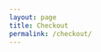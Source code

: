 ```yaml
---
layout: page
title: Checkout
permalink: /checkout/
---
```

<div id="checkout-billing" class="checkout-form"></div>
<div id="checkout-notes" class="checkout-form"></div>
<div id="checkout-continue" class="checkout-form"></div>
<div id="checkout-payment" class="checkout-form"></div>

<script type="text/javascript">
	start();
	function start () {
		var items = localStorage.getItem("items") || null;
		if (items != null) {
			show_billing();		
			show_notes();
			show_shipping();
			show_continue();
		};
	}
	function show_billing () {
		var pastval = read("b_state");
		var pastcval = read("b_country");
		var htmlString = '<h3>Billing Details</h3><p class="half first"><label for="">First Name<span class="required">*</span></label><input id="input-b-f-name" type="text" value="' + read("b_f_name") + '"></p><p class="half"><label for="">Last Name<span class="required">*</span></label><input id="input-b-l-name" type="text" value="' + read("b_l_name") + '"></p><p class="full"><label for="">Organization Name</label><input id="input-b-o-name" type="text" value="' + read("b_o_name") + '"></p><p class="half first"><label for="">Email Address<span class="required">*</span></label><input id="input-b-email" type="text" value="' + read("b_email") + '"></p><p class="half"><label for="">Phone<span class="required">*</span></label><input id="input-b-phone" type="text" value="' + read("b_phone") + '"></p><p class="full">{% include select-country.html type="b" %}</p><p class="full"><label for="">Address<span class="required">*</span></label><input id="input-b-address-1" value="' + read("b_address_1") + '" type="text" placeholder="Street Address" style="margin-bottom:5px;"><input id="input-b-address-2" value="' + read("b_address_2") + '" type="text" placeholder="Apartment, suite, unit etc. (optional)"></p><p class="full"><label for="">Town / City<span class="required">*</span></label><input id="input-b-city" value="' + read("b_city") + '" type="text"></p><p class="half first" id="b_state"><label for="billing_state" class="">State<span class="required">*</span></label><select id="input-b-state" name="billing_state" id="billing_state" class="state_select select2-hidden-accessible" data-placeholder="" tabindex="-1" aria-hidden="true"><br><option value="">Select an option…</option><option value="Alabama" ' + selected("Alabama",pastval) +'>Alabama</option><option value="Alaska" ' + selected("Alaska",pastval) +'>Alaska</option><option value="Arizona" ' + selected("Arizona",pastval) +'>Arizona</option><option value="Arkansas" ' + selected("Arkansas",pastval) +'>Arkansas</option><option value="California" ' + selected("California",pastval) +'>California</option><option value="Colorado" ' + selected("Colorado",pastval) +'>Colorado</option><option value="Connecticut" ' + selected("Connecticut",pastval) +'>Connecticut</option><option value="Delaware" ' + selected("Delaware",pastval) +'>Delaware</option><option value="District Of Columbia" ' + selected("District Of Columbia",pastval) +'>District Of Columbia</option><option value="Florida" ' + selected("Florida",pastval) +'>Florida</option><option value="Georgia" ' + selected("Georgia",pastval) +'>Georgia</option><option value="Hawaii" ' + selected("Hawaii",pastval) +'>Hawaii</option><option value="Idaho" ' + selected("Idaho",pastval) +'>Idaho</option><option value="Illinois" ' + selected("Illinois",pastval) +'>Illinois</option><option value="Indiana" ' + selected("Indiana",pastval) +'>Indiana</option><option value="Iowa" ' + selected("Iowa",pastval) +'>Iowa</option><option value="Kansas" ' + selected("Kansas",pastval) +'>Kansas</option><option value="Kentucky" ' + selected("Kentucky",pastval) +'>Kentucky</option><option value="Louisiana" ' + selected("Louisiana",pastval) +'>Louisiana</option><option value="Maine" ' + selected("Maine",pastval) +'>Maine</option><option value="Maryland" ' + selected("Maryland",pastval) +'>Maryland</option><option value="Massachusetts" ' + selected("Massachusetts",pastval) +'>Massachusetts</option><option value="Michigan" ' + selected("Michigan",pastval) +'>Michigan</option><option value="Minnesota" ' + selected("Minnesota",pastval) +'>Minnesota</option><option value="Mississippi" ' + selected("Mississippi",pastval) +'>Mississippi</option><option value="Missouri" ' + selected("Missouri",pastval) +'>Missouri</option><option value="Montana" ' + selected("Montana",pastval) +'>Montana</option><option value="Nebraska" ' + selected("Nebraska",pastval) +'>Nebraska</option><option value="Nevada" ' + selected("Nevada",pastval) +'>Nevada</option><option value="New Hampshire" ' + selected("New Hampshire",pastval) +'>New Hampshire</option><option value="New Jersey" ' + selected("New Jersey",pastval) +'>New Jersey</option><option value="New Mexico" ' + selected("New Mexico",pastval) +'>New Mexico</option><option value="New York" ' + selected("New York",pastval) +'>New York</option><option value="North Carolina" ' + selected("North Carolina",pastval) +'>North Carolina</option><option value="North Dakota" ' + selected("North Dakota",pastval) +'>North Dakota</option><option value="Ohio" ' + selected("Ohio",pastval) +'>Ohio</option><option value="Oklahoma" ' + selected("Oklahoma",pastval) +'>Oklahoma</option><option value="Oregon" ' + selected("Oregon",pastval) +'>Oregon</option><option value="Pennsylvania" ' + selected("Pennsylvania",pastval) +'>Pennsylvania</option><option value="Rhode Island" ' + selected("Rhode Island",pastval) +'>Rhode Island</option><option value="South Carolina" ' + selected("South Carolina",pastval) +'>South Carolina</option><option value="South Dakota" ' + selected("South Dakota",pastval) +'>South Dakota</option><option value="Tennessee" ' + selected("Tennessee",pastval) +'>Tennessee</option><option value="Texas" ' + selected("Texas",pastval) +'>Texas</option><option value="Utah" ' + selected("Utah",pastval) +'>Utah</option><option value="Vermont" ' + selected("Vermont",pastval) +'>Vermont</option><option value="Virginia" ' + selected("Virginia",pastval) +'>Virginia</option><option value="Washington" ' + selected("Washington",pastval) +'>Washington</option><option value="West Virginia" ' + selected("West Virginia",pastval) +'>West Virginia</option><option value="Wisconsin" ' + selected("Wisconsin",pastval) +'>Wisconsin</option><option value="Wyoming" ' + selected("Wyoming",pastval) +'>Wyoming</option><option value="Armed Forces (AA)" ' + selected("Armed Forces (AA)",pastval) +'>Armed Forces (AA)</option><option value="Armed Forces (AE)" ' + selected("Armed Forces (AE)",pastval) +'>Armed Forces (AE)</option><option value="Armed Forces (AP)" ' + selected("Armed Forces (AP)",pastval) +'>Armed Forces (AP)</option></select></p><p class="half"><label for="">ZIP<span class="required">*</span></label><input id="input-b-zip" value="' + read("b_zip") + '" type="text"></p>';
			document.getElementById('checkout-billing').innerHTML = htmlString;
	}
	function show_shipping () {
		var pastval = read("s_state");
		var pastcval = read("s_country");
		var htmlString = '<p class="half first"><label for="">First Name<span class="required">*</span></label><input id="input-s-f-name" type="text" value="' + read("s_f_name") + '"></p><p class="half"><label for="">Last Name<span class="required">*</span></label><input id="input-s-l-name" type="text" value="' + read("s_l_name") + '"></p><p class="full"><label for="">Organization Name</label><input id="input-s-o-name" type="text" value="' + read("s_o_name") + '"></p><p class="half first"><label for="">Email Address<span class="required">*</span></label><input id="input-s-email" type="text" value="' + read("s_email") + '"></p><p class="half"><label for="">Phone<span class="required">*</span></label><input id="input-s-phone" type="text" value="' + read("s_phone") + '"></p><p class="full">{% include select-country.html type="s" %}</p><p class="full"><label for="">Address<span class="required">*</span></label><input id="input-s-address-1" value="' + read("s_address_1") + '" type="text" placeholder="Street Address" style="margin-bottom:5px;"><input id="input-s-address-2" value="' + read("s_address_2") + '" type="text" placeholder="Apartment, suite, unit etc. (optional)"></p><p class="full"><label for="">Town / City<span class="required">*</span></label><input id="input-s-city" value="' + read("s_city") + '" type="text"></p><p class="half first" id="s_state"><label for="billing_state" class="">State<span class="required">*</span></label><select id="input-s-state" name="billing_state" id="billing_state" class="state_select select2-hidden-accessible" data-placeholder="" tabindex="-1" aria-hidden="true"><br><option value="">Select an option…</option><option value="Alabama" ' + selected("Alabama",pastval) +'>Alabama</option><option value="Alaska" ' + selected("Alaska",pastval) +'>Alaska</option><option value="Arizona" ' + selected("Arizona",pastval) +'>Arizona</option><option value="Arkansas" ' + selected("Arkansas",pastval) +'>Arkansas</option><option value="California" ' + selected("California",pastval) +'>California</option><option value="Colorado" ' + selected("Colorado",pastval) +'>Colorado</option><option value="Connecticut" ' + selected("Connecticut",pastval) +'>Connecticut</option><option value="Delaware" ' + selected("Delaware",pastval) +'>Delaware</option><option value="District Of Columbia" ' + selected("District Of Columbia",pastval) +'>District Of Columbia</option><option value="Florida" ' + selected("Florida",pastval) +'>Florida</option><option value="Georgia" ' + selected("Georgia",pastval) +'>Georgia</option><option value="Hawaii" ' + selected("Hawaii",pastval) +'>Hawaii</option><option value="Idaho" ' + selected("Idaho",pastval) +'>Idaho</option><option value="Illinois" ' + selected("Illinois",pastval) +'>Illinois</option><option value="Indiana" ' + selected("Indiana",pastval) +'>Indiana</option><option value="Iowa" ' + selected("Iowa",pastval) +'>Iowa</option><option value="Kansas" ' + selected("Kansas",pastval) +'>Kansas</option><option value="Kentucky" ' + selected("Kentucky",pastval) +'>Kentucky</option><option value="Louisiana" ' + selected("Louisiana",pastval) +'>Louisiana</option><option value="Maine" ' + selected("Maine",pastval) +'>Maine</option><option value="Maryland" ' + selected("Maryland",pastval) +'>Maryland</option><option value="Massachusetts" ' + selected("Massachusetts",pastval) +'>Massachusetts</option><option value="Michigan" ' + selected("Michigan",pastval) +'>Michigan</option><option value="Minnesota" ' + selected("Minnesota",pastval) +'>Minnesota</option><option value="Mississippi" ' + selected("Mississippi",pastval) +'>Mississippi</option><option value="Missouri" ' + selected("Missouri",pastval) +'>Missouri</option><option value="Montana" ' + selected("Montana",pastval) +'>Montana</option><option value="Nebraska" ' + selected("Nebraska",pastval) +'>Nebraska</option><option value="Nevada" ' + selected("Nevada",pastval) +'>Nevada</option><option value="New Hampshire" ' + selected("New Hampshire",pastval) +'>New Hampshire</option><option value="New Jersey" ' + selected("New Jersey",pastval) +'>New Jersey</option><option value="New Mexico" ' + selected("New Mexico",pastval) +'>New Mexico</option><option value="New York" ' + selected("New York",pastval) +'>New York</option><option value="North Carolina" ' + selected("North Carolina",pastval) +'>North Carolina</option><option value="North Dakota" ' + selected("North Dakota",pastval) +'>North Dakota</option><option value="Ohio" ' + selected("Ohio",pastval) +'>Ohio</option><option value="Oklahoma" ' + selected("Oklahoma",pastval) +'>Oklahoma</option><option value="Oregon" ' + selected("Oregon",pastval) +'>Oregon</option><option value="Pennsylvania" ' + selected("Pennsylvania",pastval) +'>Pennsylvania</option><option value="Rhode Island" ' + selected("Rhode Island",pastval) +'>Rhode Island</option><option value="South Carolina" ' + selected("South Carolina",pastval) +'>South Carolina</option><option value="South Dakota" ' + selected("South Dakota",pastval) +'>South Dakota</option><option value="Tennessee" ' + selected("Tennessee",pastval) +'>Tennessee</option><option value="Texas" ' + selected("Texas",pastval) +'>Texas</option><option value="Utah" ' + selected("Utah",pastval) +'>Utah</option><option value="Vermont" ' + selected("Vermont",pastval) +'>Vermont</option><option value="Virginia" ' + selected("Virginia",pastval) +'>Virginia</option><option value="Washington" ' + selected("Washington",pastval) +'>Washington</option><option value="West Virginia" ' + selected("West Virginia",pastval) +'>West Virginia</option><option value="Wisconsin" ' + selected("Wisconsin",pastval) +'>Wisconsin</option><option value="Wyoming" ' + selected("Wyoming",pastval) +'>Wyoming</option><option value="Armed Forces (AA)" ' + selected("Armed Forces (AA)",pastval) +'>Armed Forces (AA)</option><option value="Armed Forces (AE)" ' + selected("Armed Forces (AE)",pastval) +'>Armed Forces (AE)</option><option value="Armed Forces (AP)" ' + selected("Armed Forces (AP)",pastval) +'>Armed Forces (AP)</option></select></p><p class="half"><label for="">ZIP<span class="required">*</span></label><input id="input-s-zip" value="' + read("s_zip") + '" type="text"></p>';
			document.getElementById('checkout-shipping').innerHTML = htmlString;
	}
	function show_notes () {
		var htmlString = '<div><h3><label><input id="input-dif-ship" onclick="dif_ship();" class="checkbox" value="1" type="checkbox">Ship to a different address?</label></h3></div><div id="checkout-shipping"></div><p class="full"><label>Order notes</label><textarea  id="input-note" placeholder="Notes on your order, e.g. special notes concerning delivery." rows="2" cols="5"></textarea></p><h3>Sign up for our emails.</h3><p><label><input  id="input-weekly-wire" class="checkbox" value="1" type="checkbox"> HLA Weekly Wire</label></p><br><p><label><input id="input-pha-news" class="checkbox" value="1" type="checkbox"> PHA Newsletter</label></p>';
		
		document.getElementById('checkout-notes').innerHTML = htmlString;
	}
	function dif_ship () {
		if (document.getElementById("input-dif-ship").checked) {
			document.getElementById("checkout-shipping").style = "display: block;";
		}else{
			document.getElementById("checkout-shipping").style = "display: none;";
		};
	}
	function show_continue () {
		var htmlString = '<p id="error" class="full"></p><p class="full">Total Donation: $' + my_total(JSON.parse(localStorage.getItem("items"))).toFixed(2).toString() + '</p><p id="error-or-continue" class="full"><a class="shop-buttons" onclick="submit();">Request Product</a></p>';
		
		document.getElementById('checkout-continue').innerHTML = htmlString;
	}
	function countryChange (type) {
		var val = document.getElementById('input-' + type + '-country').value;
		var change = false;
		var html = "";
		var pastval = read(type + "_state");
		if (val == "United States (US)"){
			change = true;
			html = '<label for="billing_state" class="">State<span class="required">*</span></label><select id="input-' + type + '-state" name="billing_state" id="billing_state" class="state_select select2-hidden-accessible" data-placeholder="" tabindex="-1" aria-hidden="true"><br><option value="">Select an option…</option><option value="Alabama" ' + selected("Alabama",pastval) +'>Alabama</option><option value="Alaska" ' + selected("Alaska",pastval) +'>Alaska</option><option value="Arizona" ' + selected("Arizona",pastval) +'>Arizona</option><option value="Arkansas" ' + selected("Arkansas",pastval) +'>Arkansas</option><option value="California" ' + selected("California",pastval) +'>California</option><option value="Colorado" ' + selected("Colorado",pastval) +'>Colorado</option><option value="Connecticut" ' + selected("Connecticut",pastval) +'>Connecticut</option><option value="Delaware" ' + selected("Delaware",pastval) +'>Delaware</option><option value="District Of Columbia" ' + selected("District Of Columbia",pastval) +'>District Of Columbia</option><option value="Florida" ' + selected("Florida",pastval) +'>Florida</option><option value="Georgia" ' + selected("Georgia",pastval) +'>Georgia</option><option value="Hawaii" ' + selected("Hawaii",pastval) +'>Hawaii</option><option value="Idaho" ' + selected("Idaho",pastval) +'>Idaho</option><option value="Illinois" ' + selected("Illinois",pastval) +'>Illinois</option><option value="Indiana" ' + selected("Indiana",pastval) +'>Indiana</option><option value="Iowa" ' + selected("Iowa",pastval) +'>Iowa</option><option value="Kansas" ' + selected("Kansas",pastval) +'>Kansas</option><option value="Kentucky" ' + selected("Kentucky",pastval) +'>Kentucky</option><option value="Louisiana" ' + selected("Louisiana",pastval) +'>Louisiana</option><option value="Maine" ' + selected("Maine",pastval) +'>Maine</option><option value="Maryland" ' + selected("Maryland",pastval) +'>Maryland</option><option value="Massachusetts" ' + selected("Massachusetts",pastval) +'>Massachusetts</option><option value="Michigan" ' + selected("Michigan",pastval) +'>Michigan</option><option value="Minnesota" ' + selected("Minnesota",pastval) +'>Minnesota</option><option value="Mississippi" ' + selected("Mississippi",pastval) +'>Mississippi</option><option value="Missouri" ' + selected("Missouri",pastval) +'>Missouri</option><option value="Montana" ' + selected("Montana",pastval) +'>Montana</option><option value="Nebraska" ' + selected("Nebraska",pastval) +'>Nebraska</option><option value="Nevada" ' + selected("Nevada",pastval) +'>Nevada</option><option value="New Hampshire" ' + selected("New Hampshire",pastval) +'>New Hampshire</option><option value="New Jersey" ' + selected("New Jersey",pastval) +'>New Jersey</option><option value="New Mexico" ' + selected("New Mexico",pastval) +'>New Mexico</option><option value="New York" ' + selected("New York",pastval) +'>New York</option><option value="North Carolina" ' + selected("North Carolina",pastval) +'>North Carolina</option><option value="North Dakota" ' + selected("North Dakota",pastval) +'>North Dakota</option><option value="Ohio" ' + selected("Ohio",pastval) +'>Ohio</option><option value="Oklahoma" ' + selected("Oklahoma",pastval) +'>Oklahoma</option><option value="Oregon" ' + selected("Oregon",pastval) +'>Oregon</option><option value="Pennsylvania" ' + selected("Pennsylvania",pastval) +'>Pennsylvania</option><option value="Rhode Island" ' + selected("Rhode Island",pastval) +'>Rhode Island</option><option value="South Carolina" ' + selected("South Carolina",pastval) +'>South Carolina</option><option value="South Dakota" ' + selected("South Dakota",pastval) +'>South Dakota</option><option value="Tennessee" ' + selected("Tennessee",pastval) +'>Tennessee</option><option value="Texas" ' + selected("Texas",pastval) +'>Texas</option><option value="Utah" ' + selected("Utah",pastval) +'>Utah</option><option value="Vermont" ' + selected("Vermont",pastval) +'>Vermont</option><option value="Virginia" ' + selected("Virginia",pastval) +'>Virginia</option><option value="Washington" ' + selected("Washington",pastval) +'>Washington</option><option value="West Virginia" ' + selected("West Virginia",pastval) +'>West Virginia</option><option value="Wisconsin" ' + selected("Wisconsin",pastval) +'>Wisconsin</option><option value="Wyoming" ' + selected("Wyoming",pastval) +'>Wyoming</option><option value="Armed Forces (AA)" ' + selected("Armed Forces (AA)",pastval) +'>Armed Forces (AA)</option><option value="Armed Forces (AE)" ' + selected("Armed Forces (AE)",pastval) +'>Armed Forces (AE)</option><option value="Armed Forces (AP)" ' + selected("Armed Forces (AP)",pastval) +'>Armed Forces (AP)</option></select>';
		}else if (val == "Canada"){
			change = true;
			html = '<label for="billing_state" class="">Province<span class="required">*</span></label><select id="input-' + type + '-state" name="billing_state" id="billing_state" class="state_select select2-hidden-accessible" data-placeholder="" tabindex="-1" aria-hidden="true"><br><option value="">Select an option…</option><option value="Alberta" ' + selected("Alberta",pastval) +'>Alberta</option><option value="British Columbia" ' + selected("British Columbia",pastval) +'>British Columbia</option><option value="Manitoba" ' + selected("Manitoba",pastval) +'>Manitoba</option><option value="New Brunswick" ' + selected("New Brunswick",pastval) +'>New Brunswick</option><option value="Newfoundland and Labrador" ' + selected("Newfoundland and Labrador",pastval) +'>Newfoundland and Labrador</option><option value="Northwest Territories" ' + selected("Northwest Territories",pastval) +'>Northwest Territories</option><option value="Nova Scotia" ' + selected("Nova Scotia",pastval) +'>Nova Scotia</option><option value="Nunavut" ' + selected("Nunavut",pastval) +'>Nunavut</option><option value="Ontario" ' + selected("Ontario",pastval) +'>Ontario</option><option value="Prince Edward Island" ' + selected("Prince Edward Island",pastval) +'>Prince Edward Island</option><option value="Quebec" ' + selected("Quebec",pastval) +'>Quebec</option><option value="Saskatchewan" ' + selected("Saskatchewan",pastval) +'>Saskatchewan</option><option value="Yukon Territory" ' + selected("Yukon Territory",pastval) +'>Yukon Territory</option></select>';
		}else{
			html = '<label for="">State<span class="required">*</span></label><input id="input-' + type + '-state" value="' + read(type + "_state") + '" type="text">';
		}
		document.getElementById(type + '_state').innerHTML = html;
	}
	function selected (arga,argb) {
		if(arga == argb){
			return 'selected="selected"';
		}else if((arga == "United States (US)" && argb == "") || (argb == "United States (US)" && arga == "")){
			return 'selected="selected"';
		}else{
			return '';
		}
	}
	function check_payment () {
		var total = my_total(JSON.parse(localStorage.getItem("items")));
		if (total>0) {
			get_payeezy_info(total);
			var i = 1;
			setTimeout('get_payeezy_info(my_total(JSON.parse(localStorage.getItem("items"))))',600000 * i);
			i = i + 1;
			setTimeout('get_payeezy_info(my_total(JSON.parse(localStorage.getItem("items"))))',600000 * i);
			i = i + 1;
			setTimeout('get_payeezy_info(my_total(JSON.parse(localStorage.getItem("items"))))',600000 * i);
			i = i + 1;
			setTimeout('get_payeezy_info(my_total(JSON.parse(localStorage.getItem("items"))))',600000 * i);
			i = i + 1;
			setTimeout('get_payeezy_info(my_total(JSON.parse(localStorage.getItem("items"))))',600000 * i);
			i = i + 1;
			setTimeout('get_payeezy_info(my_total(JSON.parse(localStorage.getItem("items"))))',600000 * i);
			i = i + 1;
			setTimeout('get_payeezy_info(my_total(JSON.parse(localStorage.getItem("items"))))',600000 * i);
			i = i + 1;
			setTimeout('get_payeezy_info(my_total(JSON.parse(localStorage.getItem("items"))))',600000 * i);
			i = i + 1;
			setTimeout('get_payeezy_info(my_total(JSON.parse(localStorage.getItem("items"))))',600000 * i);
			i = i + 1;
			setTimeout('get_payeezy_info(my_total(JSON.parse(localStorage.getItem("items"))))',600000 * i);
			i = i + 1;
			setTimeout('get_payeezy_info(my_total(JSON.parse(localStorage.getItem("items"))))',600000 * i);
			i = i + 1;
			setTimeout('get_payeezy_info(my_total(JSON.parse(localStorage.getItem("items"))))',600000 * i);
			i = i + 1;
			setTimeout('get_payeezy_info(my_total(JSON.parse(localStorage.getItem("items"))))',600000 * i);
			i = i + 1;
			setTimeout('get_payeezy_info(my_total(JSON.parse(localStorage.getItem("items"))))',600000 * i);
			i = i + 1;
			setTimeout('get_payeezy_info(my_total(JSON.parse(localStorage.getItem("items"))))',600000 * i);
			i = i + 1;
			setTimeout('get_payeezy_info(my_total(JSON.parse(localStorage.getItem("items"))))',600000 * i);
			i = i + 1;
			setTimeout('get_payeezy_info(my_total(JSON.parse(localStorage.getItem("items"))))',600000 * i);
			i = i + 1;
			setTimeout('get_payeezy_info(my_total(JSON.parse(localStorage.getItem("items"))))',600000 * i);
			i = i + 1;
			setTimeout('get_payeezy_info(my_total(JSON.parse(localStorage.getItem("items"))))',600000 * i);
			i = i + 1;
			setTimeout('get_payeezy_info(my_total(JSON.parse(localStorage.getItem("items"))))',600000 * i);
			i = i + 1;
			setTimeout('get_payeezy_info(my_total(JSON.parse(localStorage.getItem("items"))))',600000 * i);
			i = i + 1;
			setTimeout('get_payeezy_info(my_total(JSON.parse(localStorage.getItem("items"))))',600000 * i);
			i = i + 1;
			setTimeout('get_payeezy_info(my_total(JSON.parse(localStorage.getItem("items"))))',600000 * i);
			i = i + 1;
			setTimeout('get_payeezy_info(my_total(JSON.parse(localStorage.getItem("items"))))',600000 * i);
			i = i + 1;
			setTimeout('get_payeezy_info(my_total(JSON.parse(localStorage.getItem("items"))))',600000 * i);
			i = i + 1;
			setTimeout('get_payeezy_info(my_total(JSON.parse(localStorage.getItem("items"))))',600000 * i);
			i = i + 1;
			setTimeout('get_payeezy_info(my_total(JSON.parse(localStorage.getItem("items"))))',600000 * i);
			i = i + 1;
			setTimeout('get_payeezy_info(my_total(JSON.parse(localStorage.getItem("items"))))',600000 * i);
			i = i + 1;
			setTimeout('get_payeezy_info(my_total(JSON.parse(localStorage.getItem("items"))))',600000 * i);
			i = i + 1;
			setTimeout('get_payeezy_info(my_total(JSON.parse(localStorage.getItem("items"))))',600000 * i);
			i = i + 1;
			setTimeout('get_payeezy_info(my_total(JSON.parse(localStorage.getItem("items"))))',600000 * i);
			i = i + 1;
			setTimeout('get_payeezy_info(my_total(JSON.parse(localStorage.getItem("items"))))',600000 * i);
			i = i + 1;
			setTimeout('get_payeezy_info(my_total(JSON.parse(localStorage.getItem("items"))))',600000 * i);
			i = i + 1;
			setTimeout('get_payeezy_info(my_total(JSON.parse(localStorage.getItem("items"))))',600000 * i);
			i = i + 1;
			setTimeout('get_payeezy_info(my_total(JSON.parse(localStorage.getItem("items"))))',600000 * i);
			i = i + 1;
			setTimeout('get_payeezy_info(my_total(JSON.parse(localStorage.getItem("items"))))',600000 * i);
			i = i + 1;
			setTimeout('get_payeezy_info(my_total(JSON.parse(localStorage.getItem("items"))))',600000 * i);
			i = i + 1;
			setTimeout('get_payeezy_info(my_total(JSON.parse(localStorage.getItem("items"))))',600000 * i);
			i = i + 1;
			setTimeout('get_payeezy_info(my_total(JSON.parse(localStorage.getItem("items"))))',600000 * i);
			i = i + 1;
			setTimeout('get_payeezy_info(my_total(JSON.parse(localStorage.getItem("items"))))',600000 * i);
			i = i + 1;
			setTimeout('get_payeezy_info(my_total(JSON.parse(localStorage.getItem("items"))))',600000 * i);
			i = i + 1;
			setTimeout('get_payeezy_info(my_total(JSON.parse(localStorage.getItem("items"))))',600000 * i);
			i = i + 1;
			setTimeout('get_payeezy_info(my_total(JSON.parse(localStorage.getItem("items"))))',600000 * i);
			i = i + 1;
			setTimeout('get_payeezy_info(my_total(JSON.parse(localStorage.getItem("items"))))',600000 * i);
			i = i + 1;
			setTimeout('get_payeezy_info(my_total(JSON.parse(localStorage.getItem("items"))))',600000 * i);
			i = i + 1;
			setTimeout('get_payeezy_info(my_total(JSON.parse(localStorage.getItem("items"))))',600000 * i);
			i = i + 1;
			setTimeout('get_payeezy_info(my_total(JSON.parse(localStorage.getItem("items"))))',600000 * i);
			i = i + 1;
			setTimeout('get_payeezy_info(my_total(JSON.parse(localStorage.getItem("items"))))',600000 * i);
			i = i + 1;
			setTimeout('get_payeezy_info(my_total(JSON.parse(localStorage.getItem("items"))))',600000 * i);
			i = i + 1;
			setTimeout('get_payeezy_info(my_total(JSON.parse(localStorage.getItem("items"))))',600000 * i);
			var i = 1;
			setTimeout('get_payeezy_info(my_total(JSON.parse(localStorage.getItem("items"))))',600000 * i);
			i = i + 1;
			setTimeout('get_payeezy_info(my_total(JSON.parse(localStorage.getItem("items"))))',600000 * i);
			i = i + 1;
			setTimeout('get_payeezy_info(my_total(JSON.parse(localStorage.getItem("items"))))',600000 * i);
			i = i + 1;
			setTimeout('get_payeezy_info(my_total(JSON.parse(localStorage.getItem("items"))))',600000 * i);
			i = i + 1;
			setTimeout('get_payeezy_info(my_total(JSON.parse(localStorage.getItem("items"))))',600000 * i);
			i = i + 1;
			setTimeout('get_payeezy_info(my_total(JSON.parse(localStorage.getItem("items"))))',600000 * i);
			i = i + 1;
			setTimeout('get_payeezy_info(my_total(JSON.parse(localStorage.getItem("items"))))',600000 * i);
			i = i + 1;
			setTimeout('get_payeezy_info(my_total(JSON.parse(localStorage.getItem("items"))))',600000 * i);
			i = i + 1;
			setTimeout('get_payeezy_info(my_total(JSON.parse(localStorage.getItem("items"))))',600000 * i);
			i = i + 1;
			setTimeout('get_payeezy_info(my_total(JSON.parse(localStorage.getItem("items"))))',600000 * i);
			i = i + 1;
			setTimeout('get_payeezy_info(my_total(JSON.parse(localStorage.getItem("items"))))',600000 * i);
			i = i + 1;
			setTimeout('get_payeezy_info(my_total(JSON.parse(localStorage.getItem("items"))))',600000 * i);
			i = i + 1;
			setTimeout('get_payeezy_info(my_total(JSON.parse(localStorage.getItem("items"))))',600000 * i);
			i = i + 1;
			setTimeout('get_payeezy_info(my_total(JSON.parse(localStorage.getItem("items"))))',600000 * i);
			i = i + 1;
			setTimeout('get_payeezy_info(my_total(JSON.parse(localStorage.getItem("items"))))',600000 * i);
			i = i + 1;
			setTimeout('get_payeezy_info(my_total(JSON.parse(localStorage.getItem("items"))))',600000 * i);
			i = i + 1;
			setTimeout('get_payeezy_info(my_total(JSON.parse(localStorage.getItem("items"))))',600000 * i);
			i = i + 1;
			setTimeout('get_payeezy_info(my_total(JSON.parse(localStorage.getItem("items"))))',600000 * i);
			i = i + 1;
			setTimeout('get_payeezy_info(my_total(JSON.parse(localStorage.getItem("items"))))',600000 * i);
			i = i + 1;
			setTimeout('get_payeezy_info(my_total(JSON.parse(localStorage.getItem("items"))))',600000 * i);
			i = i + 1;
			setTimeout('get_payeezy_info(my_total(JSON.parse(localStorage.getItem("items"))))',600000 * i);
			i = i + 1;
			setTimeout('get_payeezy_info(my_total(JSON.parse(localStorage.getItem("items"))))',600000 * i);
			i = i + 1;
			setTimeout('get_payeezy_info(my_total(JSON.parse(localStorage.getItem("items"))))',600000 * i);
			i = i + 1;
			setTimeout('get_payeezy_info(my_total(JSON.parse(localStorage.getItem("items"))))',600000 * i);
			i = i + 1;
			setTimeout('get_payeezy_info(my_total(JSON.parse(localStorage.getItem("items"))))',600000 * i);
			i = i + 1;
			setTimeout('get_payeezy_info(my_total(JSON.parse(localStorage.getItem("items"))))',600000 * i);
			i = i + 1;
			setTimeout('get_payeezy_info(my_total(JSON.parse(localStorage.getItem("items"))))',600000 * i);
			i = i + 1;
			setTimeout('get_payeezy_info(my_total(JSON.parse(localStorage.getItem("items"))))',600000 * i);
			i = i + 1;
			setTimeout('get_payeezy_info(my_total(JSON.parse(localStorage.getItem("items"))))',600000 * i);
			i = i + 1;
			setTimeout('get_payeezy_info(my_total(JSON.parse(localStorage.getItem("items"))))',600000 * i);
			i = i + 1;
			setTimeout('get_payeezy_info(my_total(JSON.parse(localStorage.getItem("items"))))',600000 * i);
			i = i + 1;
			setTimeout('get_payeezy_info(my_total(JSON.parse(localStorage.getItem("items"))))',600000 * i);
			i = i + 1;
			setTimeout('get_payeezy_info(my_total(JSON.parse(localStorage.getItem("items"))))',600000 * i);
			i = i + 1;
			setTimeout('get_payeezy_info(my_total(JSON.parse(localStorage.getItem("items"))))',600000 * i);
			i = i + 1;
			setTimeout('get_payeezy_info(my_total(JSON.parse(localStorage.getItem("items"))))',600000 * i);
			i = i + 1;
			setTimeout('get_payeezy_info(my_total(JSON.parse(localStorage.getItem("items"))))',600000 * i);
			i = i + 1;
			setTimeout('get_payeezy_info(my_total(JSON.parse(localStorage.getItem("items"))))',600000 * i);
			i = i + 1;
			setTimeout('get_payeezy_info(my_total(JSON.parse(localStorage.getItem("items"))))',600000 * i);
			i = i + 1;
			setTimeout('get_payeezy_info(my_total(JSON.parse(localStorage.getItem("items"))))',600000 * i);
			i = i + 1;
			setTimeout('get_payeezy_info(my_total(JSON.parse(localStorage.getItem("items"))))',600000 * i);
			i = i + 1;
			setTimeout('get_payeezy_info(my_total(JSON.parse(localStorage.getItem("items"))))',600000 * i);
			i = i + 1;
			setTimeout('get_payeezy_info(my_total(JSON.parse(localStorage.getItem("items"))))',600000 * i);
			i = i + 1;
			setTimeout('get_payeezy_info(my_total(JSON.parse(localStorage.getItem("items"))))',600000 * i);
			i = i + 1;
			setTimeout('get_payeezy_info(my_total(JSON.parse(localStorage.getItem("items"))))',600000 * i);
			i = i + 1;
			setTimeout('get_payeezy_info(my_total(JSON.parse(localStorage.getItem("items"))))',600000 * i);
			i = i + 1;
			setTimeout('get_payeezy_info(my_total(JSON.parse(localStorage.getItem("items"))))',600000 * i);
			i = i + 1;
			setTimeout('get_payeezy_info(my_total(JSON.parse(localStorage.getItem("items"))))',600000 * i);
			i = i + 1;
			setTimeout('get_payeezy_info(my_total(JSON.parse(localStorage.getItem("items"))))',600000 * i);
			i = i + 1;
			setTimeout('get_payeezy_info(my_total(JSON.parse(localStorage.getItem("items"))))',600000 * i);
			i = i + 1;
			setTimeout('get_payeezy_info(my_total(JSON.parse(localStorage.getItem("items"))))',600000 * i);
			var i = 1;
			setTimeout('get_payeezy_info(my_total(JSON.parse(localStorage.getItem("items"))))',600000 * i);
			i = i + 1;
			setTimeout('get_payeezy_info(my_total(JSON.parse(localStorage.getItem("items"))))',600000 * i);
			i = i + 1;
			setTimeout('get_payeezy_info(my_total(JSON.parse(localStorage.getItem("items"))))',600000 * i);
			i = i + 1;
			setTimeout('get_payeezy_info(my_total(JSON.parse(localStorage.getItem("items"))))',600000 * i);
			i = i + 1;
			setTimeout('get_payeezy_info(my_total(JSON.parse(localStorage.getItem("items"))))',600000 * i);
			i = i + 1;
			setTimeout('get_payeezy_info(my_total(JSON.parse(localStorage.getItem("items"))))',600000 * i);
			i = i + 1;
			setTimeout('get_payeezy_info(my_total(JSON.parse(localStorage.getItem("items"))))',600000 * i);
			i = i + 1;
			setTimeout('get_payeezy_info(my_total(JSON.parse(localStorage.getItem("items"))))',600000 * i);
			i = i + 1;
			setTimeout('get_payeezy_info(my_total(JSON.parse(localStorage.getItem("items"))))',600000 * i);
			i = i + 1;
			setTimeout('get_payeezy_info(my_total(JSON.parse(localStorage.getItem("items"))))',600000 * i);
			i = i + 1;
			setTimeout('get_payeezy_info(my_total(JSON.parse(localStorage.getItem("items"))))',600000 * i);
			i = i + 1;
			setTimeout('get_payeezy_info(my_total(JSON.parse(localStorage.getItem("items"))))',600000 * i);
			i = i + 1;
			setTimeout('get_payeezy_info(my_total(JSON.parse(localStorage.getItem("items"))))',600000 * i);
			i = i + 1;
			setTimeout('get_payeezy_info(my_total(JSON.parse(localStorage.getItem("items"))))',600000 * i);
			i = i + 1;
			setTimeout('get_payeezy_info(my_total(JSON.parse(localStorage.getItem("items"))))',600000 * i);
			i = i + 1;
			setTimeout('get_payeezy_info(my_total(JSON.parse(localStorage.getItem("items"))))',600000 * i);
			i = i + 1;
			setTimeout('get_payeezy_info(my_total(JSON.parse(localStorage.getItem("items"))))',600000 * i);
			i = i + 1;
			setTimeout('get_payeezy_info(my_total(JSON.parse(localStorage.getItem("items"))))',600000 * i);
			i = i + 1;
			setTimeout('get_payeezy_info(my_total(JSON.parse(localStorage.getItem("items"))))',600000 * i);
			i = i + 1;
			setTimeout('get_payeezy_info(my_total(JSON.parse(localStorage.getItem("items"))))',600000 * i);
			i = i + 1;
			setTimeout('get_payeezy_info(my_total(JSON.parse(localStorage.getItem("items"))))',600000 * i);
			i = i + 1;
			setTimeout('get_payeezy_info(my_total(JSON.parse(localStorage.getItem("items"))))',600000 * i);
			i = i + 1;
			setTimeout('get_payeezy_info(my_total(JSON.parse(localStorage.getItem("items"))))',600000 * i);
			i = i + 1;
			setTimeout('get_payeezy_info(my_total(JSON.parse(localStorage.getItem("items"))))',600000 * i);
			i = i + 1;
			setTimeout('get_payeezy_info(my_total(JSON.parse(localStorage.getItem("items"))))',600000 * i);
			i = i + 1;
			setTimeout('get_payeezy_info(my_total(JSON.parse(localStorage.getItem("items"))))',600000 * i);
			i = i + 1;
			setTimeout('get_payeezy_info(my_total(JSON.parse(localStorage.getItem("items"))))',600000 * i);
			i = i + 1;
			setTimeout('get_payeezy_info(my_total(JSON.parse(localStorage.getItem("items"))))',600000 * i);
			i = i + 1;
			setTimeout('get_payeezy_info(my_total(JSON.parse(localStorage.getItem("items"))))',600000 * i);
			i = i + 1;
			setTimeout('get_payeezy_info(my_total(JSON.parse(localStorage.getItem("items"))))',600000 * i);
			i = i + 1;
			setTimeout('get_payeezy_info(my_total(JSON.parse(localStorage.getItem("items"))))',600000 * i);
			i = i + 1;
			setTimeout('get_payeezy_info(my_total(JSON.parse(localStorage.getItem("items"))))',600000 * i);
			i = i + 1;
			setTimeout('get_payeezy_info(my_total(JSON.parse(localStorage.getItem("items"))))',600000 * i);
			i = i + 1;
			setTimeout('get_payeezy_info(my_total(JSON.parse(localStorage.getItem("items"))))',600000 * i);
			i = i + 1;
			setTimeout('get_payeezy_info(my_total(JSON.parse(localStorage.getItem("items"))))',600000 * i);
			i = i + 1;
			setTimeout('get_payeezy_info(my_total(JSON.parse(localStorage.getItem("items"))))',600000 * i);
			i = i + 1;
			setTimeout('get_payeezy_info(my_total(JSON.parse(localStorage.getItem("items"))))',600000 * i);
			i = i + 1;
			setTimeout('get_payeezy_info(my_total(JSON.parse(localStorage.getItem("items"))))',600000 * i);
			i = i + 1;
			setTimeout('get_payeezy_info(my_total(JSON.parse(localStorage.getItem("items"))))',600000 * i);
			i = i + 1;
			setTimeout('get_payeezy_info(my_total(JSON.parse(localStorage.getItem("items"))))',600000 * i);
			i = i + 1;
			setTimeout('get_payeezy_info(my_total(JSON.parse(localStorage.getItem("items"))))',600000 * i);
			i = i + 1;
			setTimeout('get_payeezy_info(my_total(JSON.parse(localStorage.getItem("items"))))',600000 * i);
			i = i + 1;
			setTimeout('get_payeezy_info(my_total(JSON.parse(localStorage.getItem("items"))))',600000 * i);
			i = i + 1;
			setTimeout('get_payeezy_info(my_total(JSON.parse(localStorage.getItem("items"))))',600000 * i);
			i = i + 1;
			setTimeout('get_payeezy_info(my_total(JSON.parse(localStorage.getItem("items"))))',600000 * i);
			i = i + 1;
			setTimeout('get_payeezy_info(my_total(JSON.parse(localStorage.getItem("items"))))',600000 * i);
			i = i + 1;
			setTimeout('get_payeezy_info(my_total(JSON.parse(localStorage.getItem("items"))))',600000 * i);
			i = i + 1;
			setTimeout('get_payeezy_info(my_total(JSON.parse(localStorage.getItem("items"))))',600000 * i);
			i = i + 1;
			setTimeout('get_payeezy_info(my_total(JSON.parse(localStorage.getItem("items"))))',600000 * i);
			i = i + 1;
			setTimeout('get_payeezy_info(my_total(JSON.parse(localStorage.getItem("items"))))',600000 * i);
		}else{
			document.getElementById('checkout-payment').innerHTML = "";
		};
		//setTimeout(check_payment(),10000);
	}
	function read (argument) {
		var data = JSON.parse(localStorage.getItem(argument)) || null;
		if(data != null){
			return data;
		}
		return "";
	}
	function submit () {
		var b_f_name = document.getElementById("input-b-f-name").value;
		var b_l_name = document.getElementById("input-b-l-name").value;
		var b_o_name = document.getElementById("input-b-o-name").value;
		var b_email = document.getElementById("input-b-email").value;
		var b_phone = document.getElementById("input-b-phone").value;
		var b_country = document.getElementById("input-b-country").value;
		var b_address_1 = document.getElementById("input-b-address-1").value;
		var b_address_2 = document.getElementById("input-b-address-2").value;
		var b_city = document.getElementById("input-b-city").value;
		var b_state = document.getElementById("input-b-state").value;
		var b_zip = document.getElementById("input-b-zip").value;

		var s_f_name = document.getElementById("input-s-f-name").value;
		var s_l_name = document.getElementById("input-s-l-name").value;
		var s_o_name = document.getElementById("input-s-o-name").value;
		var s_email = document.getElementById("input-s-email").value;
		var s_phone = document.getElementById("input-s-phone").value;
		var s_country = document.getElementById("input-s-country").value;
		var s_address_1 = document.getElementById("input-s-address-1").value;
		var s_address_2 = document.getElementById("input-s-address-2").value;
		var s_city = document.getElementById("input-s-city").value;
		var s_state = document.getElementById("input-s-state").value;
		var s_zip = document.getElementById("input-s-zip").value;
		if (b_f_name != "" && b_l_name != "" && check_email(b_email) && b_phone != "" && b_country != "" && b_address_1 != "" && b_city != "" && b_state != "" && b_zip != "") {
			if (document.getElementById("input-dif-ship").checked) {
				if (s_f_name != "" && s_l_name != "" && check_email(s_email) && s_phone != "" && s_country != "" && s_address_1 != "" && s_city != "" && s_state != "" && s_zip != "") {
					localStorage.setItem("b_f_name", JSON.stringify(b_f_name));
					localStorage.setItem("b_l_name", JSON.stringify(b_l_name));
					localStorage.setItem("b_o_name", JSON.stringify(b_o_name));
					localStorage.setItem("b_email", JSON.stringify(b_email));
					localStorage.setItem("b_phone", JSON.stringify(b_phone));
					localStorage.setItem("b_country", JSON.stringify(b_country));
					localStorage.setItem("b_address_1", JSON.stringify(b_address_1));
					localStorage.setItem("b_address_2", JSON.stringify(b_address_2));
					localStorage.setItem("b_city", JSON.stringify(b_city));
					localStorage.setItem("b_state", JSON.stringify(b_state));
					localStorage.setItem("b_zip", JSON.stringify(b_zip));

					localStorage.setItem("s_f_name", JSON.stringify(s_f_name));
					localStorage.setItem("s_l_name", JSON.stringify(s_l_name));
					localStorage.setItem("s_o_name", JSON.stringify(s_o_name));
					localStorage.setItem("s_email", JSON.stringify(s_email));
					localStorage.setItem("s_phone", JSON.stringify(s_phone));
					localStorage.setItem("s_country", JSON.stringify(s_country));
					localStorage.setItem("s_address_1", JSON.stringify(s_address_1));
					localStorage.setItem("s_address_2", JSON.stringify(s_address_2));
					localStorage.setItem("s_city", JSON.stringify(s_city));
					localStorage.setItem("s_state", JSON.stringify(s_state));
					localStorage.setItem("s_zip", JSON.stringify(s_zip));
					
					var notes = new Object();
					notes.note = document.getElementById("input-note").value;
					notes.ww = document.getElementById("input-weekly-wire").checked;
					notes.pha = document.getElementById("input-pha-news").checked;
					localStorage.setItem("notes", JSON.stringify(notes));

					var total = my_total(JSON.parse(localStorage.getItem("items")));
					if (total>0) {
						var string = "";
						string = string + '<input type="hidden" name="x_first_name" 		value="' + b_f_name + '" />';
	  					string = string + '<input type="hidden" name="x_last_name"  		value="' + b_l_name + '" />';
	  					string = string + '<input type="hidden" name="x_company"    		value="' + b_o_name + '" />';
	  					string = string + '<input type="hidden" name="x_address"    		value="' + b_address_1 + " " + b_address_2 + '" />';
	  					string = string + '<input type="hidden" name="x_city"       		value="' + b_city + '" />';
	  					string = string + '<input type="hidden" name="x_state"      		value="' + b_state + '" />';
	  					string = string + '<input type="hidden" name="x_zip"        		value="' + b_zip + '" />';
	  					string = string + '<input type="hidden" name="x_country"    		value="' + b_country + '" />';
	  					string = string + '<input type="hidden" name="x_phone"      		value="' + b_phone + '" />';
	  					string = string + '<input type="hidden" name="x_email"      		value="' + b_email + '" />';

	  					string = string + '<input type="hidden" name="x_ship_to_first_name" value="' + s_f_name + '" />';
	  					string = string + '<input type="hidden" name="x_ship_to_last_name"  value="' + s_l_name + '" />';
	  					string = string + '<input type="hidden" name="x_ship_to_company"    value="' + s_o_name + '" />';
	  					string = string + '<input type="hidden" name="x_ship_to_address"    value="' + s_address_1 + " " + s_address_2 + '" />';
	  					string = string + '<input type="hidden" name="x_ship_to_city"       value="' + s_city + '" />';
	  					string = string + '<input type="hidden" name="x_ship_to_state"      value="' + s_state + '" />';
	  					string = string + '<input type="hidden" name="x_ship_to_zip"        value="' + s_zip + '" />';
	  					string = string + '<input type="hidden" name="x_ship_to_country"    value="' + s_country + '" />';

						document.getElementById("payeesyformuser").innerHTML = string;
						document.getElementById("{{ site.payeesyform }}").submit(); 
					}else{
						window.location.assign("{{ site.baseurl }}{{ site.thankyoutemp }}/?Card_Number=null");
					};
				}else{
					if(s_f_name == ""){
						document.getElementById("input-s-f-name").style = "border: solid red 2px;";
					}
					if(s_l_name == ""){
						document.getElementById("input-s-l-name").style = "border: solid red 2px;";
					}
					if(!check_email(s_email)){
						document.getElementById("input-s-email").style = "border: solid red 2px;";
					}
					if(s_phone == ""){
						document.getElementById("input-s-phone").style = "border: solid red 2px;";
					}
					if(s_country == ""){
						document.getElementById("input-s-country").style = "border: solid red 2px;";
					}
					if(s_address_1 == ""){
						document.getElementById("input-s-address-1").style = "border: solid red 2px;";
					}
					if(s_city == ""){
						document.getElementById("input-s-city").style = "border: solid red 2px;";
					}
					if(s_state == ""){
						document.getElementById("input-s-state").style = "border: solid red 2px;";
					}
					if(s_zip == ""){
						document.getElementById("input-s-zip").style = "border: solid red 2px;";
					}
					window.scrollTo(0, 0);		
				}
			}else{
				localStorage.setItem("b_f_name", JSON.stringify(b_f_name));
				localStorage.setItem("b_l_name", JSON.stringify(b_l_name));
				localStorage.setItem("b_o_name", JSON.stringify(b_o_name));
				localStorage.setItem("b_email", JSON.stringify(b_email));
				localStorage.setItem("b_phone", JSON.stringify(b_phone));
				localStorage.setItem("b_country", JSON.stringify(b_country));
				localStorage.setItem("b_address_1", JSON.stringify(b_address_1));
				localStorage.setItem("b_address_2", JSON.stringify(b_address_2));
				localStorage.setItem("b_city", JSON.stringify(b_city));
				localStorage.setItem("b_state", JSON.stringify(b_state));
				localStorage.setItem("b_zip", JSON.stringify(b_zip));

				localStorage.setItem("s_f_name", JSON.stringify(b_f_name));
				localStorage.setItem("s_l_name", JSON.stringify(b_l_name));
				localStorage.setItem("s_o_name", JSON.stringify(b_o_name));
				localStorage.setItem("s_email", JSON.stringify(b_email));
				localStorage.setItem("s_phone", JSON.stringify(b_phone));
				localStorage.setItem("s_country", JSON.stringify(b_country));
				localStorage.setItem("s_address_1", JSON.stringify(b_address_1));
				localStorage.setItem("s_address_2", JSON.stringify(b_address_2));
				localStorage.setItem("s_city", JSON.stringify(b_city));
				localStorage.setItem("s_state", JSON.stringify(b_state));
				localStorage.setItem("s_zip", JSON.stringify(b_zip));
					
				var notes = new Object();
				notes.note = document.getElementById("input-note").value;
				notes.ww = document.getElementById("input-weekly-wire").checked;
				notes.pha = document.getElementById("input-pha-news").checked;
				localStorage.setItem("notes", JSON.stringify(notes));

				var total = my_total(JSON.parse(localStorage.getItem("items")));
				if (total>0) {
					var string = "";
					string = string + '<input type="hidden" name="x_first_name" 		value="' + b_f_name + '" />';
  					string = string + '<input type="hidden" name="x_last_name"  		value="' + b_l_name + '" />';
  					string = string + '<input type="hidden" name="x_company"    		value="' + b_o_name + '" />';
  					string = string + '<input type="hidden" name="x_address"    		value="' + b_address_1 + " " + b_address_2 + '" />';
  					string = string + '<input type="hidden" name="x_city"       		value="' + b_city + '" />';
  					string = string + '<input type="hidden" name="x_state"      		value="' + b_state + '" />';
  					string = string + '<input type="hidden" name="x_zip"        		value="' + b_zip + '" />';
  					string = string + '<input type="hidden" name="x_country"    		value="' + b_country + '" />';
  					string = string + '<input type="hidden" name="x_phone"      		value="' + b_phone + '" />';
  					string = string + '<input type="hidden" name="x_email"      		value="' + b_email + '" />';

  					string = string + '<input type="hidden" name="x_ship_to_first_name" value="' + b_f_name + '" />';
  					string = string + '<input type="hidden" name="x_ship_to_last_name"  value="' + b_l_name + '" />';
  					string = string + '<input type="hidden" name="x_ship_to_company"    value="' + b_o_name + '" />';
  					string = string + '<input type="hidden" name="x_ship_to_address"    value="' + b_address_1 + " " + s_address_2 + '" />';
  					string = string + '<input type="hidden" name="x_ship_to_city"       value="' + b_city + '" />';
  					string = string + '<input type="hidden" name="x_ship_to_state"      value="' + b_state + '" />';
  					string = string + '<input type="hidden" name="x_ship_to_zip"        value="' + b_zip + '" />';
  					string = string + '<input type="hidden" name="x_ship_to_country"    value="' + b_country + '" />';

					document.getElementById("payeesyformuser").innerHTML = string;
					document.getElementById("{{ site.payeesyform }}").submit(); 
				}else{
					window.location.assign("{{ site.baseurl }}{{ site.thankyoutemp }}/?Card_Number=null");
				};

			};
		}else{
			if(b_f_name == ""){
				document.getElementById("input-b-f-name").style = "border: solid red 2px;";
			}
			if(b_l_name == ""){
				document.getElementById("input-b-l-name").style = "border: solid red 2px;";
			}
			if(!check_email(b_email)){
				document.getElementById("input-b-email").style = "border: solid red 2px;";
			}
			if(b_phone == ""){
				document.getElementById("input-b-phone").style = "border: solid red 2px;";
			}
			if(b_country == ""){
				document.getElementById("input-b-country").style = "border: solid red 2px;";
			}
			if(b_address_1 == ""){
				document.getElementById("input-b-address-1").style = "border: solid red 2px;";
			}
			if(b_city == ""){
				document.getElementById("input-b-city").style = "border: solid red 2px;";
			}
			if(b_state == ""){
				document.getElementById("input-b-state").style = "border: solid red 2px;";
			}
			if(b_zip == ""){
				document.getElementById("input-b-zip").style = "border: solid red 2px;";
			}
			window.scrollTo(0, 0);
		};
	}
	function check_email(email){
		if(email.indexOf("@") != -1 && email.indexOf(".") != -1){
			return true;
		}else{
			return false;
		}
	}
	function dismiss_error () {
		document.getElementById('error').innerHTML = '';
	}
	function my_total (items) {
		var amount = 0;
		for (var i = items.length - 1; i >= 0; i--) {
			if (items[i].donation) {
				amount = amount + (Number(items[i].suggested_donation) * Number(items[i].quantity));
			};
		};
		return amount;
	}
	function get_payeezy_info (cost) {
		if (cost>0) {
			cost = cost.toFixed(2);
			var url = '{{ site.payeesyscript }}';
			var xml = new XMLHttpRequest();
			xml.open('POST',url,true);
			xml.responseType = 'json';
			xml.onload = function() {
		      var status = xml.status;
		      if (status == 200) {
		        make_pay_button(xml.response);
		      } else {
		        make_pay_error();
		      }
		    };
		    xml.send(JSON.stringify({amount : cost}));
	    };

	}
	function make_pay_button (data) {
		var string = '<form action="https://checkout.globalgatewaye4.firstdata.com/payment" id="{{ site.payeesyform }}" method="post">';
  		string = string + '<input type="hidden" name="x_login" value="' + data.x_login + '" />';
  		string = string + '<input type="hidden" name="x_fp_sequence" value="' + data.x_fp_sequence + '" />';
  		string = string + '<input type="hidden" name="x_fp_hash" value="' + data.signature + '" />';
  		string = string + '<input type="hidden" name="x_amount" value="' + data.x_amount + '" />';
  		string = string + '<input type="hidden" name="x_currency_code" value="' + data.x_currency_code + '" />';
  		string = string + '<input type="hidden" name="x_fp_timestamp" value="' + data.x_fp_timestamp + '" />';
  		string = string + '<input type="hidden" name="x_type" value="AUTH_ONLY" />';

  		var items = JSON.parse(localStorage.getItem("items")) || new Array();
  		if (items.length >= 1) {
			for (var i = 0; i < items.length; i++) {
				var amount = 0;
				if (items[i].donation) {
					amount = items[i].suggested_donation;
				};
  				string = string + '<input type="hidden" name="x_line_item" value="' + items[i].id_number + '<|>' + items[i].item + '<|>' + items[i].item + '<|>' + items[i].quantity + '<|>' + amount + '<|>N<|>' + items[i].id_number + '<|><|><|><|><|><|><|><|>' + items[i].quantity * amount + '" />';
  			}
  		}
  		
  		string = string + '<div id="payeesyformuser"></div>';

  		string = string + '<input type="hidden" name="x_show_form" value="PAYMENT_FORM" />';
  		string = string + '<input type="submit" value="pay" /></form>';
		document.getElementById('checkout-payment').innerHTML = string;
	}
	function make_pay_error () {
		document.getElementById('error-or-continue').innerHTML = '<p>Error: needs internet connection (then refresh page).</p>';	
	}
	check_payment();
</script> 